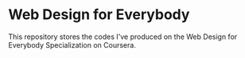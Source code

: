 # Web Design for Everybody

This repository stores the codes I've produced on the Web Design for Everybody Specialization on Coursera.
